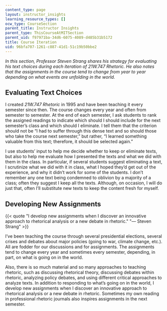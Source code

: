 ```yaml
---
content_type: page
layout: instructor_insights
learning_resource_types: []
ocw_type: CourseSection
parent_title: Instructor Insights
parent_type: ThisCourseAtMITSection
parent_uid: f97971ba-34d6-6075-4089-d485b31b5172
title: Course Iteration
uid: 96bfa707-1261-c887-41d1-51c19b50bbe2
---
```


_In this section, Professor Steven Strang shares his strategy for evaluating his text choices during each iteration of 21W.747 Rhetoric. He also notes that the assignments in the course tend to change from year to year depending on what events are unfolding in the world._

Evaluating Text Choices
-----------------------

I created _21W.747 Rhetoric_ in 1995 and have been teaching it every semester since then. The course changes every year and often from semester to semester. At the end of each semester, I ask students to rank the assigned readings to indicate which should I should include for the next semester’s class and which should I eliminate. I tell them that the criterion should not be “I had to suffer through this dense text and so should those who take the course next semester,” but rather, “I learned something valuable from this text; therefore, it should be selected again.”

I use students’ input to help me decide whether to keep or eliminate texts, but also to help me evaluate how I presented the texts and what we did with them in the class. In particular, if several students suggest eliminating a text, I scrutinize what we did with it in class, what I hoped they’d get out of the experience, and why it didn’t work for some of the students. I don’t remember any one text being condemned to oblivion by a majority of a class; often they suggest I keep all the texts. Although, on occasion, I will do just that, often I’ll substitute new texts to keep the content fresh for myself.

Developing New Assignments
--------------------------

{{< quote "I develop new assignments when I discover an innovative approach to rhetorical analysis or a new debate in rhetoric." "— Steven Strang" >}}

I’ve been teaching the course through several presidential elections, several crises and debates about major policies (going to war, climate change, etc.). All are fodder for our discussions and for assignments. The assignments tend to change every year and sometimes every semester, depending, in part, on what is going on in the world.

Also, there is so much material and so many approaches to teaching rhetoric, such as discussing rhetorical theory, discussing debates within rhetoric, analyzing policy debates, and using different critical approaches to analyze texts. In addition to responding to what’s going on in the world, I develop new assignments when I discover an innovative approach to rhetorical analysis or a new debate in rhetoric. Sometimes my own reading in professional rhetoric journals also inspires assignments in the next semester.